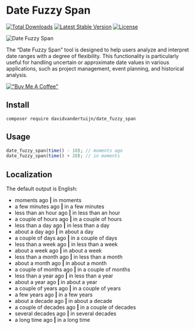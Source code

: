 # Date Fuzzy Span

<a href="https://packagist.org/packages/davidvandertuijn/date_fuzzy_span"><img src="https://poser.pugx.org/davidvandertuijn/date_fuzzy_span/d/total.svg" alt="Total Downloads"></a>
<a href="https://packagist.org/packages/davidvandertuijn/date_fuzzy_span"><img src="https://poser.pugx.org/davidvandertuijn/date_fuzzy_span/v/stable.svg" alt="Latest Stable Version"></a>
<a href="https://packagist.org/packages/davidvandertuijn/date_fuzzy_span"><img src="https://poser.pugx.org/davidvandertuijn/date_fuzzy_span/license.svg" alt="License"></a>

![Date Fuzzy Span](https://cdn.davidvandertuijn.nl/github/date_fuzzy_span.png)

The “Date Fuzzy Span” tool is designed to help users analyze and interpret date ranges with a degree of flexibility. This functionality is particularly useful for handling uncertain or approximate date values in various applications, such as project management, event planning, and historical analysis.

[!["Buy Me A Coffee"](https://www.buymeacoffee.com/assets/img/custom_images/orange_img.png)](https://www.buymeacoffee.com/davidvandertuijn)

## Install

```
composer require davidvandertuijn/date_fuzzy_span
```

## Usage

```php
date_fuzzy_span(time() - 10); // moments ago
date_fuzzy_span(time() + 20); // in moments
```

## Localization

The default output is English:

* moments ago **|** in moments
* a few minutes ago **|** in a few minutes
* less than an hour ago **|** in less than an hour
* a couple of hours ago **|** in a couple of hours
* less than a day ago **|** in less than a day
* about a day ago **|** in about a day
* a couple of days ago **|** in a couple of days
* less than a week ago **|** in less than a week
* about a week ago **|** in about a week
* less than a month ago **|** in less than a month
* about a month ago **|** in about a month
* a couple of months ago **|** in a couple of months
* less than a year ago **|** in less than a year
* about a year ago **|** in about a year
* a couple of years ago **|** in a couple of years
* a few years ago **|** in a few years
* about a decade ago **|** in about a decade
* a couple of decades ago **|** in a couple of decades
* several decades ago **|** in several decades
* a long time ago **|** in a long time
